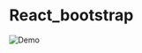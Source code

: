 # React_bootstrap

![Demo](https://github.com/tarunrudakiya123/React_bootstrap/assets/124019270/b8c09244-d67c-417e-95ae-707033d33aa8)
